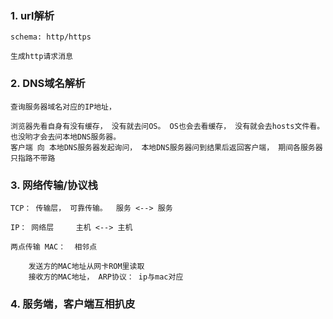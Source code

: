 ### 1. url解析

    schema: http/https

    生成http请求消息

### 2. DNS域名解析

    查询服务器域名对应的IP地址， 

    浏览器先看自身有没有缓存， 没有就去问OS。 OS也会去看缓存， 没有就会去hosts文件看。 也没哟才会去问本地DNS服务器。
    客户端 向 本地DNS服务器发起询问， 本地DNS服务器问到结果后返回客户端， 期间各服务器只指路不带路

### 3. 网络传输/协议栈

    TCP： 传输层， 可靠传输。  服务 <--> 服务

    IP： 网络层     主机 <--> 主机

    两点传输 MAC：  相邻点

        发送方的MAC地址从网卡ROM里读取
        接收方的MAC地址， ARP协议： ip与mac对应

### 4. 服务端，客户端互相扒皮